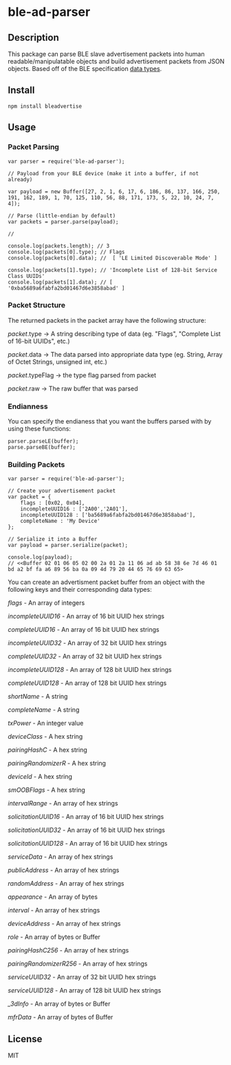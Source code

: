 # ble-ad-parser

## Description
This package can parse BLE slave advertisement packets into human readable/manipulatable objects and build advertisement packets from JSON objects. Based off of the BLE specification [data types](https://www.bluetooth.org/en-us/specification/assigned-numbers/generic-access-profile).
## Install
```
npm install bleadvertise
```

## Usage

### Packet Parsing

```
var parser = require('ble-ad-parser');

// Payload from your BLE device (make it into a buffer, if not already)

var payload = new Buffer([27, 2, 1, 6, 17, 6, 186, 86, 137, 166, 250, 191, 162, 189, 1, 70, 125, 110, 56, 88, 171, 173, 5, 22, 10, 24, 7, 4]);

// Parse (little-endian by default)
var packets = parser.parse(payload);

// 

console.log(packets.length); // 3
console.log(packets[0].type); // Flags
console.log(packets[0].data); //  [ 'LE Limited Discoverable Mode' ]

console.log(packets[1].type); // 'Incomplete List of 128-bit Service Class UUIDs'
console.log(packets[1].data); // [ '0xba5689a6fabfa2bd01467d6e3858abad' ] 
```

### Packet Structure
The returned packets in the packet array have the following structure:

*packet*.type -> A string describing type of data (eg. "Flags", "Complete List of 16-bit UUIDs", etc.)

*packet*.data -> The data parsed into appropriate data type (eg. String, Array of Octet Strings, unsigned int, etc.)

*packet*.typeFlag -> the type flag parsed from packet

*packet*.raw -> The raw buffer that was parsed

### Endianness

You can specify the endianess that you want the buffers parsed with by using these functions:
```
parser.parseLE(buffer);
parse.parseBE(buffer);
```

### Building Packets
```
var parser = require('ble-ad-parser');

// Create your advertisement packet
var packet = {
	flags : [0x02, 0x04],
	incompleteUUID16 : ['2A00','2A01'],
	incompleteUUID128 : ['ba5689a6fabfa2bd01467d6e3858abad'],
	completeName : 'My Device'
};

// Serialize it into a Buffer
var payload = parser.serialize(packet);

console.log(payload);
// <<Buffer 02 01 06 05 02 00 2a 01 2a 11 06 ad ab 58 38 6e 7d 46 01 bd a2 bf fa a6 89 56 ba 0a 09 4d 79 20 44 65 76 69 63 65>
```

You can create an advertisment packet buffer from an object with the following keys and their corresponding data types:

*flags* - An array of integers

*incompleteUUID16* - An array of 16 bit UUID hex strings

*completeUUID16* - An array of 16 bit UUID hex strings

*incompleteUUID32* - An array of 32 bit UUID hex strings

*completeUUID32* - An array of 32 bit UUID hex strings

*incompleteUUID128* - An array of 128 bit UUID hex strings

*completeUUID128* - An array of 128 bit UUID hex strings

*shortName* - A string

*completeName* - A string

*txPower* - An integer value

*deviceClass* - A hex string

*pairingHashC* - A hex string

*pairingRandomizerR* - A hex string

*deviceId* - A hex string

*smOOBFlags* - A hex string

*intervalRange* - An array of hex strings

*solicitationUUID16* - An array of 16 bit UUID hex strings

*solicitationUUID32* - An array of 16 bit UUID hex strings

*solicitationUUID128* - An array of 16 bit UUID hex strings

*serviceData* - An array of hex strings

*publicAddress* - An array of hex strings

*randomAddress* - An array of hex strings

*appearance* - An array of bytes

*interval* - An array of hex strings

*deviceAddress* - An array of hex strings

*role* - An array of bytes or Buffer

*pairingHashC256* - An array of hex strings

*pairingRandomizerR256* - An array of hex strings

*serviceUUID32* - An array of 32 bit UUID hex strings

*serviceUUID128* - An array of 128 bit UUID hex strings

*_3dInfo* - An array of bytes or Buffer

*mfrData* - An array of bytes of Buffer

## License
MIT







